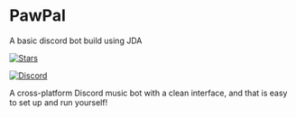 
# PawPal

A basic discord bot build using JDA 


[![Stars](https://img.shields.io/github/stars/jagrosh/MusicBot.svg)](https://github.com/whyAsif/PawPal/stargazers)

[![Discord](https://discordapp.com/api/guilds/147698382092238848/widget.png)](https://discord.gg/REHtxGErvJ)



A cross-platform Discord music bot with a clean interface, and that is easy to set up and run yourself!


